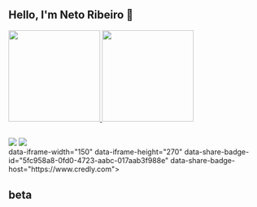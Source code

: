 ## Hello, I'm Neto Ribeiro 👋 
 <div>
  <a href="https://github.com/netoribeiro">
  <img height="180em" src="https://github-readme-stats.vercel.app/api?username=netoribeiro&show_icons=true&theme=dracula&include_all_commits=true&count_private=true"/>
  <img height="180em" src="https://github-readme-stats.vercel.app/api/top-langs/?username=netoribeiro&layout=compact&langs_count=7&theme=dracula"/>
</div>
 
  ##
 
<div> 
  <a href="https://instagram.com/netoribeiro_" target="_blank"><img src="https://img.shields.io/badge/-Instagram-%23E4405F?style=for-the-badge&logo=instagram&logoColor=white" target="_blank"></a>
  <a href="https://www.linkedin.com/in/netoribeiro" target="_blank"><img src="https://img.shields.io/badge/-LinkedIn-%230077B5?style=for-the-badge&logo=linkedin&logoColor=white" target="_blank"></a> 
  
</div>
 <div>
  data-iframe-width="150" data-iframe-height="270" data-share-badge-id="5fc958a8-0fd0-4723-aabc-017aab3f988e" data-share-badge-host="https://www.credly.com">
 </div>
 <script type="text/javascript" async src="//cdn.credly.com/assets/utilities/embed.js">
 </script>

 ## beta
